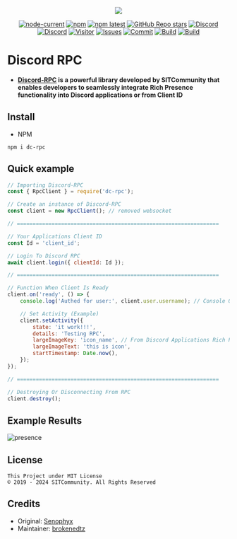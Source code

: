 <div align="center">
  <p>
    <a href="https://www.npmjs.com/package/dc-rpc" target="_blank" rel="noopener noreferrer"><img src="https://nodei.co/npm/dc-rpc.png?downloads=true&downloadRank=true&stars=true" /></a>
  </p>
  <p>
    <a href="https://nodejs.org/" target="_blank" rel="noopener noreferrer"><img alt="node-current" src="https://img.shields.io/node/v/dc-rpc" /></a>
    <a href="https://www.npmjs.com/package/dc-rpc" target="_blank" rel="noopener noreferrer"><img alt="npm" src="https://img.shields.io/npm/dt/dc-rpc" /></a>
    <a href="https://www.npmjs.com/package/dc-rpc" target="_blank" rel="noopener noreferrer"><img alt="npm latest" src="https://img.shields.io/npm/v/dc-rpc/latest?color=blue&label=dc-rpc%40latest&logo=npm" /></a>
    <a href="https://github.com/SITCommunity/discord-rpc" target="_blank" rel="noopener noreferrer"><img alt="GitHub Repo stars" src="https://img.shields.io/github/stars/SITCommunity/discord-rpc" /></a>
    <a href="https://discord.gg/qpT2AeYZRN" target="_blank" rel="noopener noreferrer"><img alt="Discord" src="https://img.shields.io/discord/887650006977347594?label=EterNomm&logo=discord" /></a>
    <a href="https://discord.cyrateam.xyz" target="_blank" rel="noopener noreferrer"><img alt="Discord" src="https://img.shields.io/discord/984857299858382908?style=flat&logo=discord&logoColor=white&label=SITCommunity" /></a>
    <a href="https://github.com/SITCommunity/discord-rpc" target="_blank" rel="noopener noreferrer"><img alt="Visitor" src="https://api.visitorbadge.io/api/visitors?path=https%3A%2F%2Fgithub.com%2FCyraTeam%2Fdiscord-rpc&countColor=%2337d67a&style=flat" /></a>
    <a href="https://github.com/SITCommunity/discord-rpc/issues" target="_blank" rel="noopener noreferrer"><img alt="Issues" src="https://img.shields.io/github/issues/SITCommunity/discord-rpc" /></a>
    <a href="https://github.com/SITCommunity/discord-rpc" target="_blank" rel="noopener noreferrer"><img alt="Commit" src="https://img.shields.io/github/commit-activity/y/SITCommunity/discord-rpc?label=Commit%20Activity&logo=github" /></a>
    <a href="https://github.com/SITCommunity/discord-rpc/actions/workflows/test.yml"><img alt="Build" src="https://img.shields.io/github/actions/workflow/status/SITCommunity/discord-rpc/.github%2Fworkflows%2Ftest.yml" /></a>
    <a href="https://github.com/SITCommunity/discord-rpc/blob/main/LICENSE"><img alt="Build" src="https://img.shields.io/npm/l/dc-rpc" /></a>
  </p>
</div>

# Discord RPC

- **[Discord-RPC] is a powerful library developed by SITCommunity that enables developers to seamlessly integrate Rich Presence functionality into Discord applications or from Client ID**

## Install

- NPM

```
npm i dc-rpc
```

## Quick example

```js
// Importing Discord-RPC
const { RpcClient } = require('dc-rpc');

// Create an instance of Discord-RPC
const client = new RpcClient(); // removed websocket

// ================================================================

// Your Applications Client ID
const Id = 'client_id';

// Login To Discord RPC
await client.login({ clientId: Id });

// ================================================================

// Function When Client Is Ready
client.on('ready', () => {
	console.log('Authed for user:', client.user.username); // Console Output: Authed for user: [discord_username]

	// Set Activity (Example)
	client.setActivity({
		state: 'it work!!!',
		details: 'Testing RPC',
		largeImageKey: 'icon_name', // From Discord Applications Rich Presence Assets
		largeImageText: 'this is icon',
		startTimestamp: Date.now(),
	});
});

// ================================================================

// Destroying Or Disconnecting From RPC
client.destroy();
```

## Example Results

![presence](https://github.com/user-attachments/assets/a53e95ff-e9e5-4b86-8c52-7935cd23d469)

## License

```
This Project under MIT License
© 2019 - 2024 SITCommunity. All Rights Reserved
```

## Credits

- Original: [Senophyx]
- Maintainer: [brokenedtz]

[Discord-RPC]: https://www.npmjs.com/package/dc-rpc
[Senophyx]: https://github.com/Senophyx
[brokenedtz]: https://github.com/brokenedtzjs
